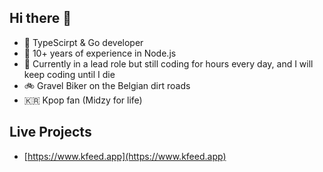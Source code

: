 ## Hi there 👋

- 💙 TypeScirpt & Go developer
- 🧓 10+ years of experience in Node.js
- 👴 Currently in a lead role but still coding for hours every day, and I will keep coding until I die
- 🚲 Gravel Biker on the Belgian dirt roads
- 🇰🇷 Kpop fan (Midzy for life)


## Live Projects
- [https://www.kfeed.app](https://www.kfeed.app)
